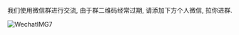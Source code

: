 我们使用微信群进行交流, 由于群二维码经常过期, 请添加下方个人微信, 拉你进群.

![WechatIMG7](https://gitee.com/daodao97/asset/raw/master/uPic/WechatIMG7.jpeg ':size=50%')

